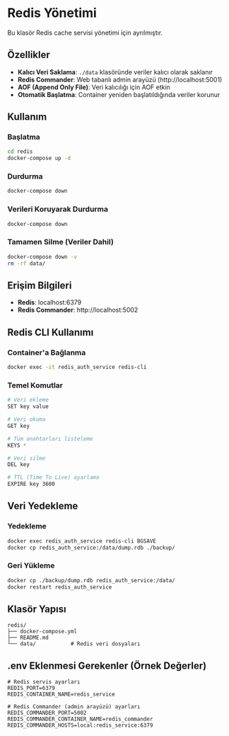# Redis Yönetimi

Bu klasör Redis cache servisi yönetimi için ayrılmıştır.

## Özellikler

- **Kalıcı Veri Saklama**: `./data` klasöründe veriler kalıcı olarak saklanır
- **Redis Commander**: Web tabanlı admin arayüzü (http://localhost:5001)
- **AOF (Append Only File)**: Veri kalıcılığı için AOF etkin
- **Otomatik Başlatma**: Container yeniden başlatıldığında veriler korunur

## Kullanım

### Başlatma
```bash
cd redis
docker-compose up -d
```

### Durdurma
```bash
docker-compose down
```

### Verileri Koruyarak Durdurma
```bash
docker-compose down
```

### Tamamen Silme (Veriler Dahil)
```bash
docker-compose down -v
rm -rf data/
```

## Erişim Bilgileri

- **Redis**: localhost:6379
- **Redis Commander**: http://localhost:5002

## Redis CLI Kullanımı

### Container'a Bağlanma
```bash
docker exec -it redis_auth_service redis-cli
```

### Temel Komutlar
```bash
# Veri ekleme
SET key value

# Veri okuma
GET key

# Tüm anahtarları listeleme
KEYS *

# Veri silme
DEL key

# TTL (Time To Live) ayarlama
EXPIRE key 3600
```

## Veri Yedekleme

### Yedekleme
```bash
docker exec redis_auth_service redis-cli BGSAVE
docker cp redis_auth_service:/data/dump.rdb ./backup/
```

### Geri Yükleme
```bash
docker cp ./backup/dump.rdb redis_auth_service:/data/
docker restart redis_auth_service
```

## Klasör Yapısı

```
redis/
├── docker-compose.yml
├── README.md
└── data/           # Redis veri dosyaları
``` 

## .env Eklenmesi Gerekenler (Örnek Değerler)

```
# Redis servis ayarları
REDIS_PORT=6379
REDIS_CONTAINER_NAME=redis_service

# Redis Commander (admin arayüzü) ayarları
REDIS_COMMANDER_PORT=5002
REDIS_COMMANDER_CONTAINER_NAME=redis_commander
REDIS_COMMANDER_HOSTS=local:redis_service:6379
```